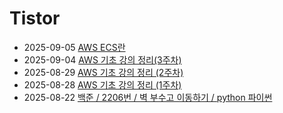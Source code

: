 # Tistor<!-- RECENT POST START -->
- 2025-09-05 [AWS ECS란](https://seulow-down.tistory.com/416)
- 2025-09-04 [AWS 기초 강의 정리(3주차)](https://seulow-down.tistory.com/415)
- 2025-08-29 [AWS 기초 강의 정리 (2주차)](https://seulow-down.tistory.com/414)
- 2025-08-28 [AWS 기초 강의 정리 (1주차)](https://seulow-down.tistory.com/413)
- 2025-08-22 [백준 / 2206번 / 벽 부수고 이동하기 / python 파이썬](https://seulow-down.tistory.com/412)
<!-- RECENT POST END -->